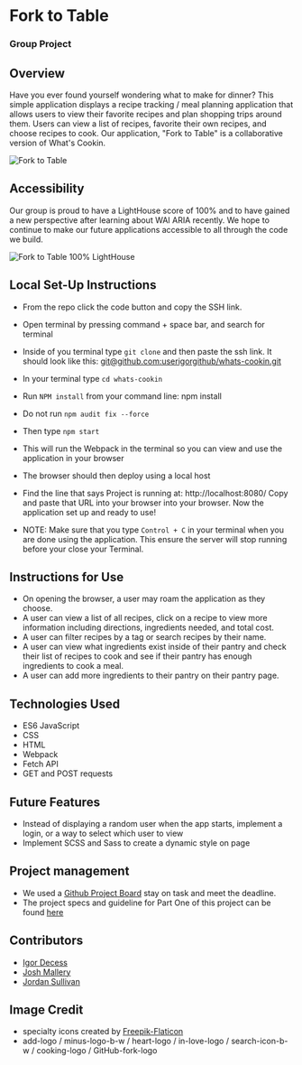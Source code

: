 # Fork to Table

### Group Project

## Overview

Have you ever found yourself wondering what to make for dinner? This simple application displays a recipe tracking / meal planning application that allows users to view their favorite recipes and plan shopping trips around them. Users can view a list of recipes, favorite their own recipes, and choose recipes to cook. Our application, "Fork to Table" is a collaborative version of What's Cookin.

![Fork to Table](https://media.giphy.com/media/sVVBijlV7Wo5BFAYBp/giphy.gif)

## Accessibility

Our group is proud to have a LightHouse score of 100% and to have gained a new perspective after learning about WAI ARIA recently. We hope to continue to make our future applications accessible to all through the code we build.

![Fork to Table 100% LightHouse](https://media.giphy.com/media/n3CepoFZsR0Wyo15kB/giphy.gif)

## Local Set-Up Instructions

- From the repo click the code button and copy the SSH link.
- Open terminal by pressing command + space bar, and search for terminal
- Inside of you terminal type `git clone` and then paste the ssh link. It should look like this: [git@github.com:userigorgithub/whats-cookin.git](git@github.com:userigorgithub/whats-cookin.git)
- In your terminal type `cd whats-cookin`
- Run `NPM install` from your command line: npm install
- Do not run `npm audit fix --force`
- Then type `npm start`
- This will run the Webpack in the terminal so you can view and use the application in your browser
- The browser should then deploy using a local host
- Find the line that says Project is running at: http://localhost:8080/ Copy and paste that URL into your browser into your browser. Now the application set up and ready to use!

- NOTE: Make sure that you type `Control + C` in your terminal when you are done using the application. This ensure the server will stop running before your close your Terminal.

## Instructions for Use

- On opening the browser, a user may roam the application as they choose.
- A user can view a list of all recipes, click on a recipe to view more information including directions, ingredients needed, and total cost.
- A user can filter recipes by a tag or search recipes by their name.
- A user can view what ingredients exist inside of their pantry and check their list of recipes to cook and see if their pantry has enough ingredients to cook a meal.
- A user can add more ingredients to their pantry on their pantry page.

## Technologies Used

- ES6 JavaScript
- CSS
- HTML
- Webpack
- Fetch API
- GET and POST requests

## Future Features

- Instead of displaying a random user when the app starts, implement a login, or a way to select which user to view
- Implement SCSS and Sass to create a dynamic style on page

## Project management

- We used a [Github Project Board](https://github.com/userigorgithub/whats-cookin/projects/1) stay on task and meet the deadline.
- The project specs and guideline for Part One of this project can be found [here](https://frontend.turing.edu/projects/whats-cookin-part-one.html)

## Contributors

- [Igor Decess](https://github.com/userigorgithub)
- [Josh Mallery](https://github.com/JoshMallery)
- [Jordan Sullivan](https://github.com/jordan-sullivan)

## Image Credit

- specialty icons created by [Freepik-Flaticon](https://www.flaticon.com/authors/freepik)
- add-logo / minus-logo-b-w / heart-logo / in-love-logo / search-icon-b-w / cooking-logo / GitHub-fork-logo
